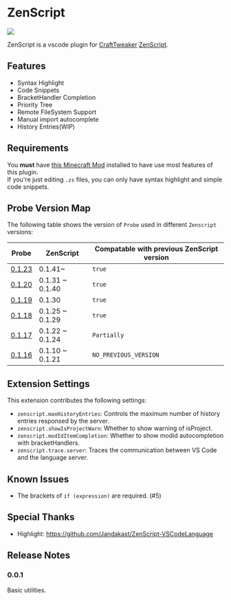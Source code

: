 # ZenScript

[![](https://img.shields.io/badge/chat-on%20disord-green.svg?logo=discord)](https://discord.gg/R7wH4Kd)

ZenScript is a vscode plugin for [CraftTweaker](https://crafttweaker.readthedocs.io/en/latest/) [ZenScript](https://github.com/CraftTweaker/ZenScript).

## Features

- Syntax Highlight
- Code Snippets
- BracketHandler Completion
- Priority Tree
- Remote FileSystem Support
- Manual import autocomplete
- History Entries(WIP)

## Requirements

You **must** have [this Minecraft Mod](https://github.com/Yesterday17/Probe) installed to have use most features of this plugin.  
If you're just editing `.zs` files, you can only have syntax highlight and simple code snippets.

## Probe Version Map

The following table shows the version of `Probe` used in different `Zenscript` versions:

| Probe                                                                      | ZenScript       | Compatable with previous ZenScript version |
| -------------------------------------------------------------------------- | --------------- | ------------------------------------------ |
| [0.1.23](https://www.curseforge.com/minecraft/mc-mods/probe/files/2898087) | 0.1.41~         | `true`                                     |
| [0.1.20](https://minecraft.curseforge.com/projects/probe/files/2682736)    | 0.1.31 ~ 0.1.40 | `true`                                     |
| [0.1.19](https://minecraft.curseforge.com/projects/probe/files/2682564)    | 0.1.30          | `true`                                     |
| [0.1.18](https://minecraft.curseforge.com/projects/probe/files/2677354)    | 0.1.25 ~ 0.1.29 | `true`                                     |
| [0.1.17](https://minecraft.curseforge.com/projects/probe/files/2671457)    | 0.1.22 ~ 0.1.24 | `Partially`                                |
| [0.1.16](https://minecraft.curseforge.com/projects/probe/files/2666387)    | 0.1.10 ~ 0.1.21 | `NO_PREVIOUS_VERSION`                      |

## Extension Settings

This extension contributes the following settings:

- `zenscript.maxHistoryEntries`: Controls the maximum number of history entries responsed by the server.
- `zenscript.showIsProjectWarn`: Whether to show warning of isProject.
- `zenscript.modIdItemCompletion`: Whether to show modid autocompletion with bracketHandlers.
- `zenscript.trace.server`: Traces the communication between VS Code and the language server.

## Known Issues

- The brackets of `if (expression)` are required. (#5)

## Special Thanks
- Highlight: https://github.com/Jandakast/ZenScript-VSCodeLanguage

## Release Notes

### 0.0.1

Basic utilities.
